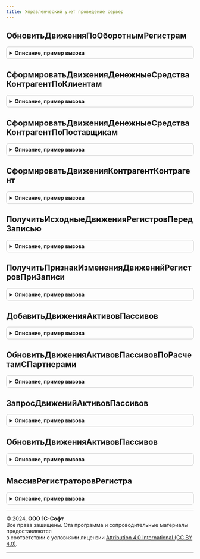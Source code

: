 ```yaml
---
title: Управленческий учет проведение сервер
---
```



## ОбновитьДвиженияПоОборотнымРегистрам
<details style="margin: 1em 0; padding: 0.5em; border: 1px solid #ccc; border-radius: 6px;">

<summary style="font-weight: bold; cursor: pointer;">Описание, пример вызова</summary>

```bsl

// Обновить все отложенные движения по оборотным регистрам:
// - в регистре "Движения Денежные средства - Контрагент" по клиентам и поставщикам
// - в регистре "Движения Контрагент - Контрагент".
//
// Параметры:
//  МассивДокументов - Массив из ДокументСсылка - массив документов для которых необходимо сформировать движения.
//
// Возвращаемое значение:
//  Массив из ДокументСсылка- документы по которым были изменены движения влияющие на формирование проводк регл. учета.
//
Функция ОбновитьДвиженияПоОборотнымРегистрам(МассивДокументов) Экспорт
```

Пример вызова
```bsl
Результат = УправленческийУчетПроведениеСервер.ОбновитьДвиженияПоОборотнымРегистрам(МассивДокументов) 
```
</details>

## СформироватьДвиженияДенежныеСредстваКонтрагентПоКлиентам
<details style="margin: 1em 0; padding: 0.5em; border: 1px solid #ccc; border-radius: 6px;">

<summary style="font-weight: bold; cursor: pointer;">Описание, пример вызова</summary>

```bsl

// Формирование отложенных движений в регистре "Движения Денежные средства - Контрагент" по клиентам.
//
// Параметры:
//	МассивДокументов - Массив из ДокументСсылка - массив документов.
//	ИзмененныеДокументы - ТаблицаЗначений - таблица изменнных документов.
//	ДляОтладки - Структура, Неопределено - Структура в которой возвращается информация для отладки.
//
Процедура СформироватьДвиженияДенежныеСредстваКонтрагентПоКлиентам(МассивДокументов, ИзмененныеДокументы = Неопределено, ДляОтладки = Неопределено) Экспорт
```

Пример вызова
```bsl
УправленческийУчетПроведениеСервер.СформироватьДвиженияДенежныеСредстваКонтрагентПоКлиентам(МассивДокументов, ИзмененныеДокументы, ДляОтладки);
```
</details>

## СформироватьДвиженияДенежныеСредстваКонтрагентПоПоставщикам
<details style="margin: 1em 0; padding: 0.5em; border: 1px solid #ccc; border-radius: 6px;">

<summary style="font-weight: bold; cursor: pointer;">Описание, пример вызова</summary>

```bsl

// Формирование отложенных движений в регистре "Движения Денежные средства - Контрагент" по поставщикам.
//
// Параметры:
//	МассивДокументов - Массив из ДокументСсылка - массив документов.
//	ИзмененныеДокументы - ТаблицаЗначений - таблица изменнных документов.
//	ДляОтладки - Структура, Неопределено - Структура в которой возвращается информация для отладки.
//
Процедура СформироватьДвиженияДенежныеСредстваКонтрагентПоПоставщикам(МассивДокументов, ИзмененныеДокументы = Неопределено, ДляОтладки = Неопределено) Экспорт
```

Пример вызова
```bsl
УправленческийУчетПроведениеСервер.СформироватьДвиженияДенежныеСредстваКонтрагентПоПоставщикам(МассивДокументов, ИзмененныеДокументы, ДляОтладки);
```
</details>

## СформироватьДвиженияКонтрагентКонтрагент
<details style="margin: 1em 0; padding: 0.5em; border: 1px solid #ccc; border-radius: 6px;">

<summary style="font-weight: bold; cursor: pointer;">Описание, пример вызова</summary>

```bsl

// Формирование отложенных движений в регистре "Движения Контрагент - Контрагент" по поставщикам.
//
// Параметры:
//	МассивДокументовРасчетов - Массив из ДокументСсылка - массив документов для которых необходимо сформировать движения.
//	ИзмененныеДокументы - ТаблицаЗначений - таблица изменнных документов.
//	ДляОтладки - Структура, Неопределено - Структура в которой возвращается информация для отладки.
//
Процедура СформироватьДвиженияКонтрагентКонтрагент(МассивДокументовРасчетов, ИзмененныеДокументы = Неопределено, ДляОтладки = Неопределено) Экспорт
```

Пример вызова
```bsl
УправленческийУчетПроведениеСервер.СформироватьДвиженияКонтрагентКонтрагент(МассивДокументовРасчетов, ИзмененныеДокументы, ДляОтладки);
```
</details>

## ПолучитьИсходныеДвиженияРегистровПередЗаписью
<details style="margin: 1em 0; padding: 0.5em; border: 1px solid #ccc; border-radius: 6px;">

<summary style="font-weight: bold; cursor: pointer;">Описание, пример вызова</summary>

```bsl

// Обработчик подписки на событие ПолучитьИсходныеДвиженияРегистров.
//
// Параметры:
//  Источник - РегистрНакопленияНаборЗаписей - записываемый регистр накопления.
//  Отказ - Булево - признак отказа от записи набора регистра.
//  Замещение - Булево - Истина - запись осуществляется с заменой существующих в базе данных записей.
//
Процедура ПолучитьИсходныеДвиженияРегистровПередЗаписью(Источник, Отказ, Замещение) Экспорт
```

Пример вызова
```bsl
УправленческийУчетПроведениеСервер.ПолучитьИсходныеДвиженияРегистровПередЗаписью(Источник, Отказ, Замещение) 
```
</details>

## ПолучитьПризнакИзмененияДвиженийРегистровПриЗаписи
<details style="margin: 1em 0; padding: 0.5em; border: 1px solid #ccc; border-radius: 6px;">

<summary style="font-weight: bold; cursor: pointer;">Описание, пример вызова</summary>

```bsl

// Обработчик подписки на событие ПолучитьПризнакИзмененияДвиженийРегистров.
//
// Параметры:
//  Источник - РегистрНакопленияНаборЗаписей - записываемый регистр накопления.
//  Отказ - Булево - признак отказа от записи набора регистра.
//  Замещение - Булево - Истина - запись осуществляется с заменой существующих в базе данных записей.
//
Процедура ПолучитьПризнакИзмененияДвиженийРегистровПриЗаписи(Источник, Отказ, Замещение) Экспорт
```

Пример вызова
```bsl
УправленческийУчетПроведениеСервер.ПолучитьПризнакИзмененияДвиженийРегистровПриЗаписи(Источник, Отказ, Замещение) 
```
</details>

## ДобавитьДвиженияАктивовПассивов
<details style="margin: 1em 0; padding: 0.5em; border: 1px solid #ccc; border-radius: 6px;">

<summary style="font-weight: bold; cursor: pointer;">Описание, пример вызова</summary>

```bsl

// Для целей формирования управленческого баланса добавляет движения по регистру ПрочиеАктивыПассивы
// по правилам формирования двойной записи.
//
// Параметры:
//  СсылкаНаДокумент - ДокументСсылка, Структура из КлючИЗначение - ссылка документа для которого необходимо сформировать и записать движения упр. баланса:
//                                      * Ссылка - ДокументСсылка
//  Движения - КоллекцияДвижений - наборы записей регистров документа.
//
Процедура ДобавитьДвиженияАктивовПассивов(СсылкаНаДокумент, Движения) Экспорт
```

Пример вызова
```bsl
УправленческийУчетПроведениеСервер.ДобавитьДвиженияАктивовПассивов(СсылкаНаДокумент, Движения) 
```
</details>

## ОбновитьДвиженияАктивовПассивовПоРасчетамСПартнерами
<details style="margin: 1em 0; padding: 0.5em; border: 1px solid #ccc; border-radius: 6px;">

<summary style="font-weight: bold; cursor: pointer;">Описание, пример вызова</summary>

```bsl

// Для целей формирования управленческого баланса обновляет движения по регистру ПрочиеАктивыПассивы
// после отложенного распределения взаиморасчетов с партнерами.
//
// Параметры:
//  РегистраторыКОтражению - Массив из ДокументСсылка - массив документов затронутых отложенным распределение взаиморасчетов с партнерами.
//  ПараметрыОтладки - Структура - дополнительные параметры.
//
Процедура ОбновитьДвиженияАктивовПассивовПоРасчетамСПартнерами(РегистраторыКОтражению, ПараметрыОтладки = Неопределено) Экспорт
```

Пример вызова
```bsl
УправленческийУчетПроведениеСервер.ОбновитьДвиженияАктивовПассивовПоРасчетамСПартнерами(РегистраторыКОтражению, ПараметрыОтладки);
```
</details>

## ЗапросДвиженийАктивовПассивов
<details style="margin: 1em 0; padding: 0.5em; border: 1px solid #ccc; border-radius: 6px;">

<summary style="font-weight: bold; cursor: pointer;">Описание, пример вызова</summary>

```bsl

// Для целей формирования управленческого баланса формирует запрос движений по регистру ПрочиеАктивыПассивы
// после расчета себестоимости.
//
// Параметры:
//  ПараметрыДвижений - Структура - параметры формирования запроса баланса активовов/пассивов.
//  ПараметрыОтладки - Структура - дополнительные параметры..
//
// Возвращаемое значение:
//  Запрос, Неопределено - Запрос движений активов/пассивов
//
Функция ЗапросДвиженийАктивовПассивов(ПараметрыДвижений, ПараметрыОтладки = Неопределено) Экспорт
```

Пример вызова
```bsl
Результат = УправленческийУчетПроведениеСервер.ЗапросДвиженийАктивовПассивов(ПараметрыДвижений, ПараметрыОтладки);
```
</details>

## ОбновитьДвиженияАктивовПассивов
<details style="margin: 1em 0; padding: 0.5em; border: 1px solid #ccc; border-radius: 6px;">

<summary style="font-weight: bold; cursor: pointer;">Описание, пример вызова</summary>

```bsl

// Для целей формирования управленческого баланса записывает движения по регистру ПрочиеАктивыПассивы
// по правилам формирования двойной записи.
//
// Параметры:
//  СсылкаНаДокумент - Структура из КлючИЗначение
//                       * Ссылка - ДокументСсылка
//                     ДокументСсылка   - ссылка документа для которого необходимо сформировать и записать движения упр. баланса
//  Движения - Структура из КлючИЗначение
//               * Ключ - Имя регистра как в метаданных
//               * Значение - НаборЗаписейРегистра
//             КоллекцияДвижений - наборы записей регистров документа пеерданные в коллекции двжений или структуре имитирующей эту коллекцию.
//
Процедура ОбновитьДвиженияАктивовПассивов(СсылкаНаДокумент, Движения) Экспорт
```

Пример вызова
```bsl
УправленческийУчетПроведениеСервер.ОбновитьДвиженияАктивовПассивов(СсылкаНаДокумент, Движения) 
```
</details>

## МассивРегистраторовРегистра
<details style="margin: 1em 0; padding: 0.5em; border: 1px solid #ccc; border-radius: 6px;">

<summary style="font-weight: bold; cursor: pointer;">Описание, пример вызова</summary>

```bsl

// Получает все регистраторы регистра накопления.
//
// Параметры:
//  ИмяРегистра - Строка - Имя регистра накопления.
//
// Возвращаемое значение:
//  Массив из ОписаниеТипов - типов регистраторов регистра накопления.
//
Функция МассивРегистраторовРегистра(ИмяРегистра) Экспорт
```

Пример вызова
```bsl
Результат = УправленческийУчетПроведениеСервер.МассивРегистраторовРегистра(ИмяРегистра) 
```
</details>

---

© 2024, **ООО 1С-Софт**  
Все права защищены. Эта программа и сопроводительные материалы предоставляются  
в соответствии с условиями лицензии [Attribution 4.0 International (CC BY 4.0)](https://creativecommons.org/licenses/by/4.0/legalcode).

---
